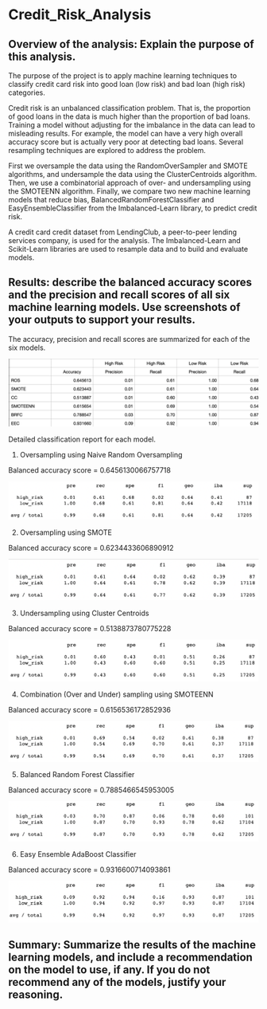 # Credit_Risk_Analysis

## Overview of the analysis: Explain the purpose of this analysis.

The purpose of the project is to apply machine learning techniques to classify credit card risk into good loan (low risk) and bad loan (high risk) categories.

Credit risk is an unbalanced classification problem. That is, the proportion of good loans in the data is much higher than the proportion of bad loans. Training a model without adjusting for the imbalance in the data can lead to misleading results. For example, the model can have a very high overall accuracy score but is actually very poor at detecting bad loans. Several resampling techniques are explored to address the problem. 

First we oversample the data using the RandomOverSampler and SMOTE algorithms, and undersample the data using the ClusterCentroids algorithm. Then, we use a combinatorial approach of over- and undersampling using the SMOTEENN algorithm. Finally, we compare two new machine learning models that reduce bias, BalancedRandomForestClassifier and EasyEnsembleClassifier from the Imbalanced-Learn library, to predict credit risk. 

A credit card credit dataset from LendingClub, a peer-to-peer lending services company, is used for the analysis. The Imbalanced-Learn and Scikit-Learn libraries are used to resample data and to build and evaluate models. 



## Results:  describe the balanced accuracy scores and the precision and recall scores of all six machine learning models. Use screenshots of your outputs to support your results.

The accuracy, precision and recall scores are summarized for each of the six models.

![summary](summary.png)

Detailed classification report for each model.

1. Oversampling using Naive Random Oversampling

Balanced accuracy score = 0.6456130066757718


![ros_report](ros_report.png)


2. Oversampling using SMOTE 

Balanced accuracy score = 0.6234433606890912

![smote_report](smote_report.png)


3. Undersampling using Cluster Centroids 

Balanced accuracy score = 0.5138873780775228

![cc_report](cc_report.png)


4. Combination (Over and Under) sampling using SMOTEENN

Balanced accuracy score = 0.6156536172852936

![smoteenn_report](smoteenn_report.png)


5. Balanced Random Forest Classifier

Balanced accuracy score = 0.7885466545953005

![brf_report](brf_report.png)


6. Easy Ensemble AdaBoost Classifier 

Balanced accuracy score = 0.9316600714093861

![eec_report](eec_report.png)



## Summary: Summarize the results of the machine learning models, and include a recommendation on the model to use, if any. If you do not recommend any of the models, justify your reasoning.


